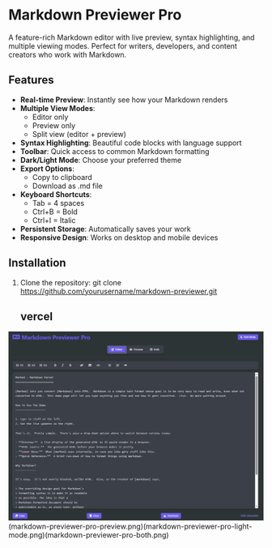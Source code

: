 # Markdown Previewer Pro


A feature-rich Markdown editor with live preview, syntax highlighting, and multiple viewing modes. Perfect for writers, developers, and content creators who work with Markdown.

## Features

- **Real-time Preview**: Instantly see how your Markdown renders
- **Multiple View Modes**:
  - Editor only
  - Preview only
  - Split view (editor + preview)
- **Syntax Highlighting**: Beautiful code blocks with language support
- **Toolbar**: Quick access to common Markdown formatting
- **Dark/Light Mode**: Choose your preferred theme
- **Export Options**:
  - Copy to clipboard
  - Download as .md file
- **Keyboard Shortcuts**:
  - Tab = 4 spaces
  - Ctrl+B = Bold
  - Ctrl+I = Italic
- **Persistent Storage**: Automatically saves your work
- **Responsive Design**: Works on desktop and mobile devices

## Installation

1. Clone the repository:
   git clone https://github.com/yourusername/markdown-previewer.git

   ## vercel

![Screenshot](markdown-previewer-pro1.png)(markdown-previewer-pro-preview.png)(markdown-previewer-pro-light-mode.png)(markdown-previewer-pro-both.png) 